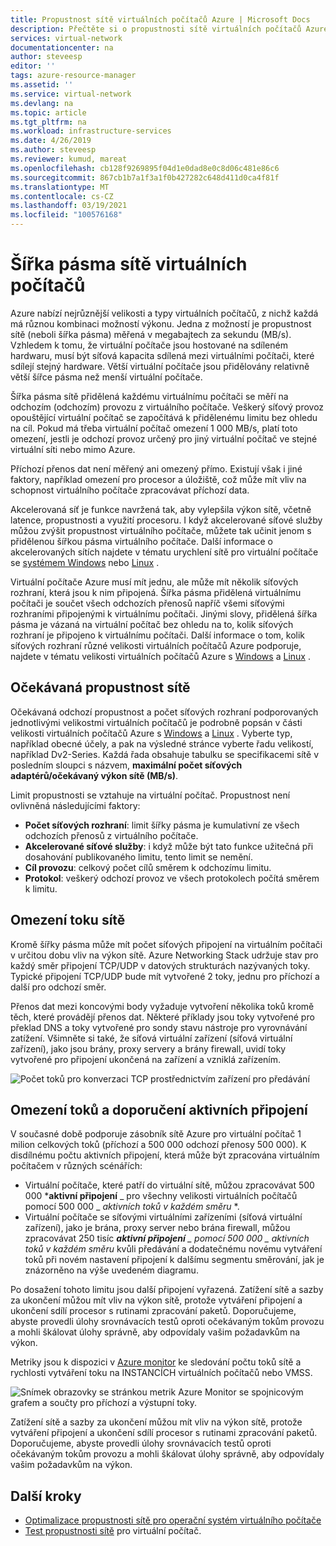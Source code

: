 ```yaml
---
title: Propustnost sítě virtuálních počítačů Azure | Microsoft Docs
description: Přečtěte si o propustnosti sítě virtuálních počítačů Azure, včetně způsobu přidělování šířky pásma virtuálnímu počítači.
services: virtual-network
documentationcenter: na
author: steveesp
editor: ''
tags: azure-resource-manager
ms.assetid: ''
ms.service: virtual-network
ms.devlang: na
ms.topic: article
ms.tgt_pltfrm: na
ms.workload: infrastructure-services
ms.date: 4/26/2019
ms.author: steveesp
ms.reviewer: kumud, mareat
ms.openlocfilehash: cb128f9269895f04d1e0dad8e0c8d06c481e86c6
ms.sourcegitcommit: 867cb1b7a1f3a1f0b427282c648d411d0ca4f81f
ms.translationtype: MT
ms.contentlocale: cs-CZ
ms.lasthandoff: 03/19/2021
ms.locfileid: "100576168"
---
```

# <a name="virtual-machine-network-bandwidth"></a>Šířka pásma sítě virtuálních počítačů

Azure nabízí nejrůznější velikosti a typy virtuálních počítačů, z nichž každá má různou kombinaci možností výkonu. Jedna z možností je propustnost sítě (neboli šířka pásma) měřená v megabajtech za sekundu (MB/s). Vzhledem k tomu, že virtuální počítače jsou hostované na sdíleném hardwaru, musí být síťová kapacita sdílená mezi virtuálními počítači, které sdílejí stejný hardware. Větší virtuální počítače jsou přidělovány relativně větší šířce pásma než menší virtuální počítače.
 
Šířka pásma sítě přidělená každému virtuálnímu počítači se měří na odchozím (odchozím) provozu z virtuálního počítače. Veškerý síťový provoz opouštějící virtuální počítač se započítává k přidělenému limitu bez ohledu na cíl. Pokud má třeba virtuální počítač omezení 1 000 MB/s, platí toto omezení, jestli je odchozí provoz určený pro jiný virtuální počítač ve stejné virtuální síti nebo mimo Azure.
 
Příchozí přenos dat není měřený ani omezený přímo. Existují však i jiné faktory, například omezení pro procesor a úložiště, což může mít vliv na schopnost virtuálního počítače zpracovávat příchozí data.

Akcelerovaná síť je funkce navržená tak, aby vylepšila výkon sítě, včetně latence, propustnosti a využití procesoru. I když akcelerované síťové služby můžou zvýšit propustnost virtuálního počítače, můžete tak učinit jenom s přidělenou šířkou pásma virtuálního počítače. Další informace o akcelerovaných sítích najdete v tématu urychlení sítě pro virtuální počítače se [systémem Windows](create-vm-accelerated-networking-powershell.md) nebo [Linux](create-vm-accelerated-networking-cli.md) .
 
Virtuální počítače Azure musí mít jednu, ale může mít několik síťových rozhraní, která jsou k nim připojená. Šířka pásma přidělená virtuálnímu počítači je součet všech odchozích přenosů napříč všemi síťovými rozhraními připojenými k virtuálnímu počítači. Jinými slovy, přidělená šířka pásma je vázaná na virtuální počítač bez ohledu na to, kolik síťových rozhraní je připojeno k virtuálnímu počítači. Další informace o tom, kolik síťových rozhraní různé velikosti virtuálních počítačů Azure podporuje, najdete v tématu velikosti virtuálních počítačů Azure s [Windows](../virtual-machines/sizes.md?toc=%2fazure%2fvirtual-network%2ftoc.json) a [Linux](../virtual-machines/sizes.md?toc=%2fazure%2fvirtual-network%2ftoc.json) . 

## <a name="expected-network-throughput"></a>Očekávaná propustnost sítě

Očekávaná odchozí propustnost a počet síťových rozhraní podporovaných jednotlivými velikostmi virtuálních počítačů je podrobně popsán v části velikosti virtuálních počítačů Azure s [Windows](../virtual-machines/sizes.md?toc=%2fazure%2fvirtual-network%2ftoc.json) a [Linux](../virtual-machines/sizes.md?toc=%2fazure%2fvirtual-network%2ftoc.json) . Vyberte typ, například obecné účely, a pak na výsledné stránce vyberte řadu velikostí, například Dv2-Series. Každá řada obsahuje tabulku se specifikacemi sítě v posledním sloupci s názvem, **maximální počet síťových adaptérů/očekávaný výkon sítě (MB/s)**. 

Limit propustnosti se vztahuje na virtuální počítač. Propustnost není ovlivněná následujícími faktory:
- **Počet síťových rozhraní**: limit šířky pásma je kumulativní ze všech odchozích přenosů z virtuálního počítače.
- **Akcelerované síťové služby**: i když může být tato funkce užitečná při dosahování publikovaného limitu, tento limit se nemění.
- **Cíl provozu**: celkový počet cílů směrem k odchozímu limitu.
- **Protokol**: veškerý odchozí provoz ve všech protokolech počítá směrem k limitu.

## <a name="network-flow-limits"></a>Omezení toku sítě

Kromě šířky pásma může mít počet síťových připojení na virtuálním počítači v určitou dobu vliv na výkon sítě. Azure Networking Stack udržuje stav pro každý směr připojení TCP/UDP v datových strukturách nazývaných toky. Typické připojení TCP/UDP bude mít vytvořené 2 toky, jednu pro příchozí a další pro odchozí směr. 

Přenos dat mezi koncovými body vyžaduje vytvoření několika toků kromě těch, které provádějí přenos dat. Některé příklady jsou toky vytvořené pro překlad DNS a toky vytvořené pro sondy stavu nástroje pro vyrovnávání zatížení. Všimněte si také, že síťová virtuální zařízení (síťová virtuální zařízení), jako jsou brány, proxy servery a brány firewall, uvidí toky vytvořené pro připojení ukončená na zařízení a vzniklá zařízením. 

![Počet toků pro konverzaci TCP prostřednictvím zařízení pro předávání](media/virtual-machine-network-throughput/flow-count-through-network-virtual-appliance.png)

## <a name="flow-limits-and-active-connections-recommendations"></a>Omezení toků a doporučení aktivních připojení

V současné době podporuje zásobník sítě Azure pro virtuální počítač 1 milion celkových toků (příchozí a 500 000 odchozí přenosy 500 000). K disdílnému počtu aktivních připojení, která může být zpracována virtuálním počítačem v různých scénářích:
- Virtuální počítače, které patří do virtuální sítě, můžou zpracovávat 500 000 ***aktivní připojení** _ pro všechny velikosti virtuálních počítačů pomocí 500 000 _ *_aktivních toků v každém směru_* *.  
- Virtuální počítače se síťovými virtuálními zařízeními (síťová virtuální zařízení), jako je brána, proxy server nebo brána firewall, můžou zpracovávat 250 tisíc ***aktivní připojení** _ pomocí 500 000 _ *_aktivních toků v každém směru_** kvůli předávání a dodatečnému novému vytváření toků při novém nastavení připojení k dalšímu segmentu směrování, jak je znázorněno na výše uvedeném diagramu. 

Po dosažení tohoto limitu jsou další připojení vyřazená. Zatížení sítě a sazby za ukončení můžou mít vliv na výkon sítě, protože vytváření připojení a ukončení sdílí procesor s rutinami zpracování paketů. Doporučujeme, abyste provedli úlohy srovnávacích testů oproti očekávaným tokům provozu a mohli škálovat úlohy správně, aby odpovídaly vašim požadavkům na výkon.

Metriky jsou k dispozici v [Azure monitor](../azure-monitor/essentials/metrics-supported.md#microsoftcomputevirtualmachines) ke sledování počtu toků sítě a rychlosti vytváření toku na INSTANCÍCH virtuálních počítačů nebo VMSS.

![Snímek obrazovky se stránkou metrik Azure Monitor se spojnicovým grafem a součty pro příchozí a výstupní toky.](media/virtual-machine-network-throughput/azure-monitor-flow-metrics.png)

Zatížení sítě a sazby za ukončení můžou mít vliv na výkon sítě, protože vytváření připojení a ukončení sdílí procesor s rutinami zpracování paketů. Doporučujeme, abyste provedli úlohy srovnávacích testů oproti očekávaným tokům provozu a mohli škálovat úlohy správně, aby odpovídaly vašim požadavkům na výkon. 

## <a name="next-steps"></a>Další kroky

- [Optimalizace propustnosti sítě pro operační systém virtuálního počítače](virtual-network-optimize-network-bandwidth.md)
- [Test propustnosti sítě](virtual-network-bandwidth-testing.md) pro virtuální počítač.